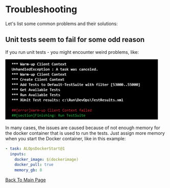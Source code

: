# Troubleshooting
Let's list some common problems and their solutions:

## Unit tests seem to fail for some odd reason
If you run unit tests - you might encounter weird problems, like:

<img src="Images\Troubleshooting1.png">

In many cases, the issues are caused because of not enough memory for the docker container that is used to run the tests.  Just assign more memory when you start the Docker container, like in this example:
```yaml
- task: ALOpsDockerStart@1
  inputs:
    docker_image: $(dockerimage)
    docker_pull: true
    memory_gb: 8
```


[Back To Main Page](../README.md)